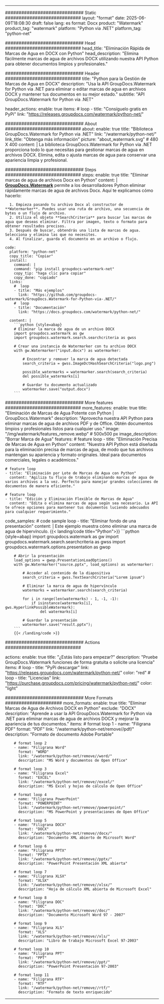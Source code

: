 
---
############################# Static ############################
layout: "format"
date:  2025-06-09T18:08:30
draft: false
lang: es
format: Docx
product: "Watermark"
product_tag: "watermark"
platform: "Python via .NET"
platform_tag: "python-net"

############################# Head ############################
head_title: "Eliminación Rápida de Marcas de Agua en DOCX con Python"
head_description: "Elimina fácilmente marcas de agua de archivos DOCX utilizando nuestra API Python para obtener documentos limpios y profesionales."

############################# Header ############################
title: "Python para la Gestión de Marcas de Agua en DOCX" 
description: "Usa la API GroupDocs.Watermark for Python via .NET para eliminar o editar marcas de agua en archivos DOCX y mantener tus documentos en su mejor estado."
subtitle: "API GroupDocs.Watermark for Python via .NET" 

header_actions:
  enable: true
  items:
    #  loop
    - title: "Consíguelo gratis en PyPi"
      link: "https://releases.groupdocs.com/watermark/python-net/"
      
############################# About ############################
about:
    enable: true
    title: "Biblioteca GroupDocs.Watermark for Python via .NET"
    link: "/watermark/python-net/"
    link_title: "Obtenga más información"
    picture: "about_watermark.svg" # 480 X 400
    content: |
       La biblioteca GroupDocs.Watermark for Python via .NET proporciona todo lo que necesitas para gestionar marcas de agua en archivos DOCX. Elimina, edita o ajusta marcas de agua para conservar una apariencia limpia y profesional.

############################# Steps ############################
steps:
    enable: true
    title: "Eliminar marcas de agua de archivos Docx en Python"
    content: |
      **[GroupDocs.Watermark](https://products.groupdocs.com/watermark/python-net/)** permite a los desarrolladores Python eliminar rápidamente marcas de agua de archivos Docx. Aquí te explicamos cómo hacerlo:
      
      1. Empieza pasando tu archivo Docx al constructor de **Watermarker**. Puedes usar una ruta de archivo, una secuencia de bytes o un flujo de archivo.
      2. Utiliza el objeto **SearchCriteria** para buscar las marcas de agua que deseas eliminar. Filtra por imagen, texto o formato para obtener resultados precisos.
      3. Después de buscar, obtendrás una lista de marcas de agua. Selecciona y elimina las que no necesites.
      4. Al finalizar, guarda el documento en un archivo o flujo.
   
    code:
      platform: "python-net"
      copy_title: "Copiar"
      install:
        command: |
        command: "pip install groupdocs-watermark-net"
        copy_tip: "haga clic para copiar"
        copy_done: "copiado"
      links:
        #  loop
        - title: "Más ejemplos"
          link: "https://github.com/groupdocs-watermark/GroupDocs.Watermark-for-Python-via-.NET/"
        #  loop
        - title: "Documentación"
          link: "https://docs.groupdocs.com/watermark/python-net/"
          
      content: |
        ```python {style=abap}
        # Eliminar la marca de agua de un archivo DOCX
        import groupdocs.watermark as gw
        import groupdocs.watermark.search.searchcriteria as gwss

        # Crear una instancia de Watermarker con tu archivo DOCX
        with gw.Watermarker("input.docx") as watermarker:

            # Encontrar y remover la marca de agua detectada
            search_criteria = gwss.ImageDctHashSearchCriteria("logo.png")

            possible_watermarks = watermarker.search(search_criteria)
            del possible_watermarks[i]

            # Guardar tu documento actualizado
            watermarker.save("output.docx")
        ```  

############################# More features ############################
more_features:
  enable: true
  title: "Eliminación de Marcas de Agua Potente con Python | GroupDocs.Watermark"
  description: "Aprovecha nuestra API Python para eliminar marcas de agua de archivos PDF y de Office. Obtén documentos limpios y profesionales listos para cualquier uso."
  image: "/img/watermark/features_remove.webp" # 500x500 px
  image_description: "Borrar Marca de Agua"
  features:
    # feature loop
    - title: "Eliminación Precisa de Marcas de Agua en Python"
      content: "Nuestra API Python está diseñada para la eliminación precisa de marcas de agua, de modo que tus archivos mantengan su apariencia y formato originales. Ideal para documentos comerciales, legales o académicos."

    # feature loop
    - title: "Eliminación por Lote de Marcas de Agua con Python"
      content: "Agiliza tu flujo de trabajo eliminando marcas de agua de varios archivos a la vez. Perfecto para manejar grandes colecciones de documentos de manera eficiente."

    # feature loop
    - title: "Edición y Eliminación Flexible de Marcas de Agua"
      content: "Edita o elimina marcas de agua según sea necesario. La API te ofrece opciones para mantener tus documentos luciendo adecuados para cualquier requerimiento."
      
  code_samples:
    # code sample loop
    - title: "Eliminar fondo de una presentación"
      content: |
        Este ejemplo muestra cómo eliminar una marca de agua de hipervínculo.
        {{< landing/code title="Python">}}
        ```python {style=abap}
        import groupdocs.watermark as gw
        import groupdocs.watermark.search.searchcriteria as gwss
        import groupdocs.watermark.options.presentation as gwop

        # Abrir la presentación
        load_options = gwop.PresentationLoadOptions()
        with gw.Watermarker("source.pptx", load_options) as watermarker:

            # Acceder al contenido de la diapositiva
            search_criteria = gwss.TextSearchCriteria("Lorem ipsum")

            # Eliminar la marca de agua de hipervínculo
            watermarks = watermarker.search(search_criteria)

            for i in range(len(watermarks) - 1, -1, -1):
                if isinstance(watermarks[i], gws.HyperlinkPossibleWatermark):
                    del watermarks[i]

            # Guardar la presentación
            watermarker.save("result.pptx");
        ```
        {{< /landing/code >}}


############################# Actions ############################

actions:
  enable: true
  title: "¿Estás listo para empezar?"
  description: "Pruebe GroupDocs.Watermark funciones de forma gratuita o solicite una licencia"
  items:
    #  loop
    - title: "PyPi descargar"
      link: "https://releases.groupdocs.com/watermark/python-net/"
      color: "red"
        #  loop
    - title: "Licencias"
      link: "https://purchase.groupdocs.com/pricing/watermark/python-net/"
      color: "light"


############################# More Formats #####################
more_formats:
    enable: true
    title: "Eliminar Marcas de Agua de Archivos DOCX en Python"
    exclude: "DOCX"
    description: "Aprende a usar la API GroupDocs.Watermark for Python via .NET para eliminar marcas de agua de archivos DOCX y mejorar la apariencia de tus documentos."
    items: 
        # format loop 1
        - name: "Filigrana PDF"
          format: "PDF"
          link: "/watermark/python-net/remove//pdf/"
          description: "Formato de documento Adobe Portable"

        # format loop 2
        - name: "Filigrana Word"
          format: "WORD"
          link: "/watermark/python-net/remove//word/"
          description: "MS Word y documentos de Open Office"
          
        # format loop 3
        - name: "Filigrana Excel"
          format: "EXCEL"
          link: "/watermark/python-net/remove//excel/"
          description: "MS Excel y hojas de cálculo de Open Office"

        # format loop 4
        - name: "Filigrana PowerPoint"
          format: "POWERPOINT"
          link: "/watermark/python-net/remove//powerpoint/"
          description: "MS PowerPoint y presentaciones de Open Office"

        # format loop 5
        - name: "Filigrana DOCX"
          format: "DOCX"
          link: "/watermark/python-net/remove//docx/"
          description: "Documento XML abierto de Microsoft Word"
          
        # format loop 6
        - name: "Filigrana PPTX"
          format: "PPTX"
          link: "/watermark/python-net/remove//pptx/"
          description: "PowerPoint Presentación XML abierta"
          
        # format loop 7
        - name: "Filigrana XLSX"
          format: "XLSX"
          link: "/watermark/python-net/remove//xlsx/"
          description: "Hoja de cálculo XML abierta de Microsoft Excel"

        # format loop 8
        - name: "Filigrana DOC"
          format: "DOC"
          link: "/watermark/python-net/remove//doc/"
          description: "Documento Microsoft Word 97 - 2007"

        # format loop 9
        - name: "Filigrana XLS"
          format: "XLS"
          link: "/watermark/python-net/remove//xls/"
          description: "Libro de trabajo Microsoft Excel 97-2003"

        # format loop 10
        - name: "Filigrana PPT"
          format: "PPT"
          link: "/watermark/python-net/remove//ppt/"
          description: "PowerPoint Presentación 97-2003"

        # format loop 11
        - name: "Filigrana RTF"
          format: "RTF"
          link: "/watermark/python-net/remove//rtf/"
          description: "Formato de texto enriquecido"

---